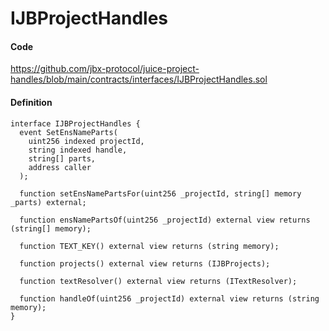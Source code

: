 # IJBProjectHandles

#### Code

https://github.com/jbx-protocol/juice-project-handles/blob/main/contracts/interfaces/IJBProjectHandles.sol

#### Definition

```
interface IJBProjectHandles {
  event SetEnsNameParts(
    uint256 indexed projectId,
    string indexed handle,
    string[] parts,
    address caller
  );

  function setEnsNamePartsFor(uint256 _projectId, string[] memory _parts) external;

  function ensNamePartsOf(uint256 _projectId) external view returns (string[] memory);

  function TEXT_KEY() external view returns (string memory);

  function projects() external view returns (IJBProjects);

  function textResolver() external view returns (ITextResolver);

  function handleOf(uint256 _projectId) external view returns (string memory);
}
```
